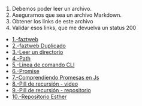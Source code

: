 1. Debemos poder leer un archivo.
2. Asegurarnos que sea un archivo Markdown.
3. Obtener los links de este archivo
4. Validar esos links, que me devuelva un status 200

- [1.-faztweb](https://www.faztweb.com)
- [2.-faztweb Duplicado](https://www.faztweb.com)
- [3.-Leer un directorio](https://nodejs.org/api/fs.html#fs_fs_readdir_path_options_callback)
- [4.-Path](https://nodejs.org/api/path.html111)
- [5.-Linea de comando CLI](https://medium.com/netscape/a-guide-to-create-a-nodejs-command-line-package-c2166ad0452e111)
- [6.-Promise](https://javascript.info/promise-basics111)
- [7.-Comprendiendo Promesas en Js](https://hackernoon.com/understanding-promises-in-javascript-13d99df067c1)
- [8.-Pill de recursión - video](https://www.youtube.com/watch?v=lPPgY3HLlhQ&t=916s)
- [9.-Pill de recursión - repositorio](https://github.com/merunga/pildora-recursion111)
- [10.-Repositorio Esther](https://github.com/EstherManrique/CDMX009-MdLinks111)

